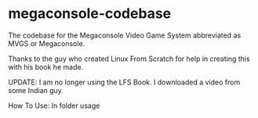 # megaconsole-codebase
The codebase for the Megaconsole Video Game System abbreviated as MVGS or Megaconsole.

Thanks to the guy who created Linux From Scratch for help in creating this with his book he made.

UPDATE: I am no longer using the LFS Book. I downloaded a video from some Indian guy. 

How To Use: In folder usage
